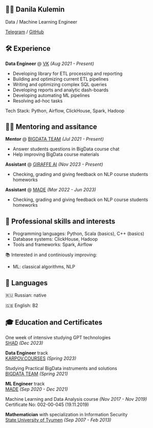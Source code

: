 ## 👨‍💻 Danila Kulemin

Data / Machine Learning Engineer

[Telegram](https://t.me/dkulemin) / [GitHub](https://github.com/dkulemin)

## 🛠️ Experience

**Data Engineer** @ [VK](https://vk.company/) *(Aug 2021 - Present)*

* Developing library for ETL processing and reporting
* Building and optimizing current ETL pipelines
* Writing and optimizing complex SQL queries
* Developing reports and analytic dash-boards
* Developing automating ML pipelines
* Resolving ad-hoc tasks

Tech Stack: Python, Airflow, ClickHouse, Spark, Hadoop

## 👨‍🏫 Mentoring and assitance

**Mentor** @ [BIGDATA TEAM](https://bigdatateam.org/) *(Jul 2021 - Present)*

* Answer students questions in BigData course chat
* Help improving BigData course materials

**Assistant** @ [GIRAFFE AI](https://girafe.ai/) *(Nov 2023 - Present)*

* Checking, grading and giving feedback on NLP course students homeworks

**Assistant** @ [MADE](https://data.vk.company/) *(Mar 2022 - Jun 2023)*

* Checking, grading and giving feedback on NLP course students homeworks

## 🔧 Professional skills and interests

* Programming languages: Python, Scala (basics), C++ (basics)
* Database systems: ClickHouse, Hadoop
* Tools and frameworks: Spark, Airflow

📚 Interested in and continiously improving:

* ML: classical algorithms, NLP

## 💬 Languages

🇷🇺 Russian: native

🇬🇧 English: B2

## 🎓 Education and Certificates

One week of intensive studying GPT technologies  
[SHAD](https://lyceum.s3.yandex.net/gpt_certs/789_%D0%9A%D1%83%D0%BB%D1%91%D0%BC%D0%B8%D0%BD%D0%94%D0%B0%D0%BD%D0%B8%D0%BB%D0%B0%D0%92%D0%BB%D0%B0%D0%B4%D0%B8%D0%BC%D0%B8%D1%80%D0%BE%D0%B2%D0%B8%D1%87.pdf?mindbox-message-key=5242189973118058496&mindbox-click-id=af286134-45b5-4ef5-8f26-2167207c4c1a&utm_source=mindbox&utm_medium=email&utm_campaign=gptweek23&utm_content=post2612) *(Dec 2023)*


**Data Engineer** track  
[KARPOV.COURSES](https://lab.karpov.courses/certificate/77225ef2-bbb9-4627-9ee6-f47195a83b5d/en/) *(Spring 2023)*


Studying Practical BigData instruments and solutions  
[BIGDATA TEAM](https://bigdatateam.org/certificates?cid=1gxqUwia7r3d9EoxW_l0qTE1FyFOIqZM5) *(Spring 2021)*


**ML Engineer** track  
[MADE](https://data.vk.company/curriculum/certificates/download/3584/da30fdf7-7af1-4ed1-9ff6-7edbeec42f24/) *(Sep 2020 - Dec 2021)*


Machine Learning and Data Analysis course *(Nov 2017 - Nov 2019)*  
Certificate No: 002-00-045 (19.11.2019)


**Mathematician** with specialization in Information Security  
[State University of Tyumen](https://www.utmn.ru/) *(Sep 2007 - Feb 2013)*

